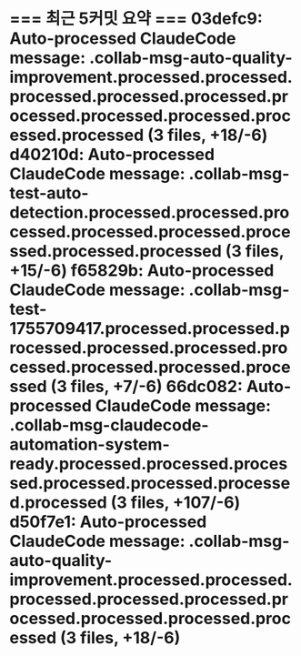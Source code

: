 === 최근 5커밋 요약 ===
03defc9: Auto-processed ClaudeCode message: .collab-msg-auto-quality-improvement.processed.processed.processed.processed.processed.processed.processed.processed.processed.processed (3 files, +18/-6)
d40210d: Auto-processed ClaudeCode message: .collab-msg-test-auto-detection.processed.processed.processed.processed.processed.processed.processed.processed (3 files, +15/-6)
f65829b: Auto-processed ClaudeCode message: .collab-msg-test-1755709417.processed.processed.processed.processed.processed.processed.processed.processed.processed (3 files, +7/-6)
66dc082: Auto-processed ClaudeCode message: .collab-msg-claudecode-automation-system-ready.processed.processed.processed.processed.processed.processed.processed (3 files, +107/-6)
d50f7e1: Auto-processed ClaudeCode message: .collab-msg-auto-quality-improvement.processed.processed.processed.processed.processed.processed.processed.processed.processed (3 files, +18/-6)
=======================
